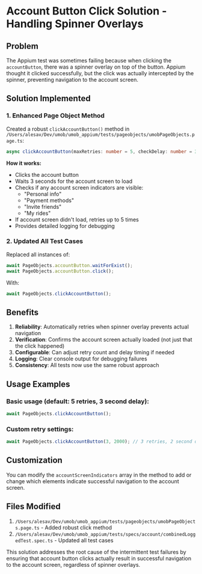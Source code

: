 # Account Button Click Solution - Handling Spinner Overlays

## Problem

The Appium test was sometimes failing because when clicking the `accountButton`, there was a spinner overlay on top of the button. Appium thought it clicked successfully, but the click was actually intercepted by the spinner, preventing navigation to the account screen.

## Solution Implemented

### 1. Enhanced Page Object Method

Created a robust `clickAccountButton()` method in `/Users/alesav/Dev/umob/umob_appium/tests/pageobjects/umobPageObjects.page.ts`:

```typescript
async clickAccountButton(maxRetries: number = 5, checkDelay: number = 3000): Promise<void>
```

**How it works:**

- Clicks the account button
- Waits 3 seconds for the account screen to load
- Checks if any account screen indicators are visible:
    - "Personal info"
    - "Payment methods"
    - "Invite friends"
    - "My rides"
- If account screen didn't load, retries up to 5 times
- Provides detailed logging for debugging

### 2. Updated All Test Cases

Replaced all instances of:

```typescript
await PageObjects.accountButton.waitForExist();
await PageObjects.accountButton.click();
```

With:

```typescript
await PageObjects.clickAccountButton();
```

## Benefits

1. **Reliability**: Automatically retries when spinner overlay prevents actual navigation
2. **Verification**: Confirms the account screen actually loaded (not just that the click happened)
3. **Configurable**: Can adjust retry count and delay timing if needed
4. **Logging**: Clear console output for debugging failures
5. **Consistency**: All tests now use the same robust approach

## Usage Examples

### Basic usage (default: 5 retries, 3 second delay):

```typescript
await PageObjects.clickAccountButton();
```

### Custom retry settings:

```typescript
await PageObjects.clickAccountButton(3, 2000); // 3 retries, 2 second delay
```

## Customization

You can modify the `accountScreenIndicators` array in the method to add or change which elements indicate successful navigation to the account screen.

## Files Modified

1. `/Users/alesav/Dev/umob/umob_appium/tests/pageobjects/umobPageObjects.page.ts` - Added robust click method
2. `/Users/alesav/Dev/umob/umob_appium/tests/specs/account/combinedLoggedTest.spec.ts` - Updated all test cases

This solution addresses the root cause of the intermittent test failures by ensuring that account button clicks actually result in successful navigation to the account screen, regardless of spinner overlays.
